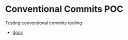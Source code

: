 # Conventional Commits POC

Testing conventional commits tooling

-   [docs](https://github.com/semantic-release/semantic-release/blob/master/docs/usage/configuration.md#configuration)
